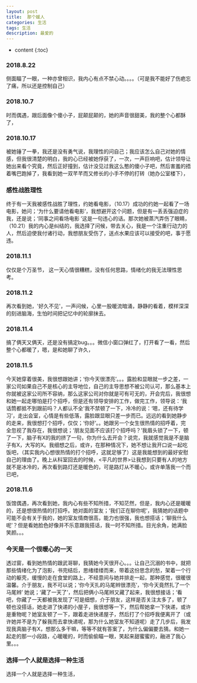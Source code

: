 ```yaml
---
layout: post
title:  那个媛人
categories: 生活 
tags: 生活 
description: 最爱的
---
```


* content
{:toc}

###  2018.8.22
   侧面瞄了一眼，一种亦曾相识，我内心有点不禁心动。。。。（可是我不能好了伤疤忘了痛，所以还是控制自己）
###  2018.10.7
   时而偶遇，跟后面像个傻小子，屁颠屁颠的，她的声音很甜美，我的整个心都酥了，
###  2018.10.17
   被她锤了一拳，我还是没有勇气说，我理性的问自己；我应该怎么自己对她的情感，但我很清楚的明白，我的心已经被她俘获了，一次，一声巨响吧，估计领导让她出来看个究竟，然后正好撞到，估计没见过我这么憨的傻小子吧，然后害羞的捂着嘴巴跑掉了，我看到她一双芊芊而又修长的小手不停的打转（她办公室楼下），
###  感性战胜理性
   终于有一天我被感性战胜了理性，约她看电影，（10.17）成功的约她一起看了一场电影，她问；‘为什么要请他看电影’，我想避开这个问题，但是有一丢丢强迫症的我，还是说；‘同事之间看场电影 ’这是一句违心的话。那次她被蒸汽弄伤了眼睛，（10.21）我的内心是纠结的，我选择了问候，带去关心，我是一个注重行动力的人，然后迫使我付诸行动，我想朋友受伤了，送点水果应该可以接受的吧，事于愿违。
###  2018.11.1
   仅仅是个万圣节， 这一天心情很糟糕，没有任何思路，情绪化的我无法理性思考。
###  2018.11.2
   再次看到她，'好久不见'，一声问候，心里一股暖流暗涌，静静的看着，模样深深的刻进脑海，生怕时间把记忆中的轮廓抹去。
###  2018.11.4
   搞了俩天又俩天，还是没有搞定bug。。。微信小窗口弹红了，打开看了一看，然后整个心都暖了，嗯，是和她聊了许久，
###  2018.11.5
   今天她穿着很美，我很想跟她讲；‘你今天很漂亮’。。。露脸和显眼就一步之差，一家公司如果自己不是核心的主导地位，自己的主导思想不被公司认可，那么基本上你就被这家公司所不容纳，那么这家公司对你就是可有可无的，开会完后，我很想和她一起走哪怕是打个招呼，但是还有领导安排的工作，做完工作，领导说：‘我话筒都抵不到跟前吗？人都认不全'我不禁顿了一下，冷冷的说：‘嗯，还有待学习’，走出会室，心情是有些低落，露脸跟显眼只差一步而已。远远的看到她静步的走来，我很想打个招呼，仅仅；‘你好’。。她跟另一个女生很热情的招呼着，完全忽视了我存在，我很想说；‘朋友见面不应该打个招呼吗？’我眉头锁了一下，顿了一下，脑子有X的我的挤了一句，你为什么去开会？说完，我就感觉我是不是脑子有X，大写的X。我细想之后，或许，在那种情况下，她不想让我开口说一起吃饭吧，（其实我内心想很热情的打个招呼，这就足够了）这是我能想到的最好安慰自己的理由了。晚上从科室回去的时候，<平凡的世界>让我想到只要有人的地方就不是冰冷的，再次看到路灯还是暖色的，可是路灯从不暖心，或许单落我一个而已吧，
###  2018.11.6
   饭馆偶遇，再次看到她，我内心有些不知所措，不知茫然，但是，我内心还是暖暖的，还是想很热情的打招呼。她对面的室友；‘我们正在聊你呢’，我猜她的话题中可能不会有关于我的，她的室友情商很高，能力也很强，我也想搭话；‘聊我什么呢’？但是看她脸色好像并不乐意跟我搭话，我一时不知所措。目光余角，她满脸笑颜。。。
###  今天是一个很暖心的一天
   透过窗，看到她热情的跟武哥聊，我猜她今天很开心。。。让自己沉溺的书中，就把那些情绪化为了泡影，书完结后，思绪缕缕而来，带着这份思念的愁，架着一个行动的躯壳，缓慢的走在食堂的路上，不经意间与她并排走一起，那种感觉，很暖很温馨。介于朋友，我不可以说；‘你今天扎的马尾辫很漂亮’，‘你今天竟然扎了一个马尾辫’
   她说；‘藏了一天了’，然后把俩小马尾辫又藏了起来，我很想接话；‘看吧，你藏了一天都被我发现了’可是细想，介于朋友，这样是否关注太多了，顿了顿也没搭话，她走进了快递的小屋子，我很想等一下，然后帮她拿一下快递，或许是重物呢？她室友顿了一下，跟着走进快递屋子，然后打了个招呼我便离开了（或许她并不是为了躲我而去拿快递呢，那为什么她室友不知道呢）走了几步后，我发现我真脑子有X，想那么多干嘛，等等不就有答案了，为什么偏偏要去猜。和她一起走的那一小段路，心暖暖的，时而偷偷瞄一眼，笑起来甜蜜蜜的，融进了我心里。。。
   
###  选择一个人就是选择一种生活
   选择一个人就是选择一种生活，